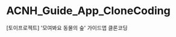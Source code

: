 # ACNH_Guide_App_CloneCoding
[토이프로젝트] '모여봐요 동물의 숲' 가이드앱 클론코딩

<a href = "https://blog.naver.com/PostView.naver?blogId=libroid&Redirect=View&logNo=222868567205&categoryNo=39&isAfterWrite=true&isMrblogPost=false&isHappyBeanLeverage=true&contentLength=8334&isWeeklyDiaryPopupEnabled=false"/>
